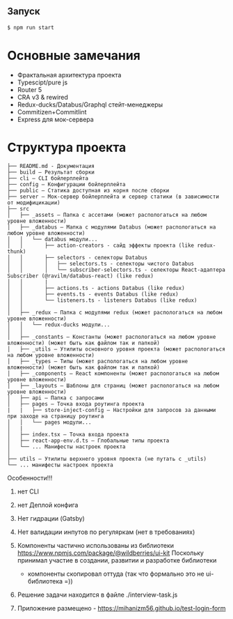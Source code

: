 ## Запуск
```javascript
$ npm run start
``` 

# Основные замечания
 - Фрактальная архитектура проекта
 - Typescipt/pure js
 - Router 5
 - CRA v3 & rewired
 - Redux-ducks/Databus/Graphql стейт-менеджеры
 - Commitizen+Commitlint
 - Express для мок-сервера

# Структура проекта
```
├── README.md - Документация
├── build – Результат сборки
├── cli – CLI бойлерплейта
├── config – Конфигурации бойлерплейта
├── public – Статика доступная из корня после сборки
├── server – Мок-сервер бойлерплейта и сервер статики (в зависимости от модифицикации)
├── src
│   ├── _assets – Папка с ассетами (может распологаться на любом уровне вложенности)
│   ├── _databus – Мапка с модулями Databus (может распологаться на любом уровне вложенности)
│   │   └── databus модули...
│   │       ├── action-creators - сайд эффекты проекта (like redux-thunk)
│   │       ├── selectors - селекторы Databus
│   │       │   ├── selectors.ts - селекторы чистого Databus
│   │       │   └── subscriber-selectors.ts - селекторы React-адаптера Subscriber (@ravilm/databus-react) (like redux)
│   │       |
│   │       ├── actions.ts - actions Databus (like redux)
│   │       ├── events.ts - events Databus (like redux)
│   │       └── listeners.ts - listeners Databus (like redux)
│   │
│   ├── _redux – Папка с модулями redux (может распологаться на любом уровне вложенности)
│   │   └── redux-ducks модули...
│   │
│   ├── _constants – Константы (может распологаться на любом уровне вложенности) (может быть как файлом так и папкой)
│   ├── _utils – Утилиты основного уровня проекта (может распологаться на любом уровне вложенности)
│   ├── _types – Типы (может распологаться на любом уровне вложенности) (может быть как файлом так и папкой)
│   ├── _components – React компоненты (может распологаться на любом уровне вложенности)
│   ├── _layouts – Шаблоны для страниц (может распологаться на любом уровне вложенности)
│   ├── api – Папка с запросами
│   ├── pages – Точка входа роутинга проекта
|   |   ├── store-inject-config – Настройки для запросов за данными при заходе на страницу роутинга
│   │   └── pages модули...
│   |
│   ├── index.tsx – Точка входа проекта
│   ├── react-app-env.d.ts – Глобальные типы проекта
│   └── ... Манифесты настроек проекта
│
├── utils – Утилиты верхнего уровня проекта (не путать с _utils)
└── ... манифесты настроек проекта
```

Особенности!!!
1) нет CLI
2) нет Деплой конфига
3) Нет гидрации (Gatsby)
4) Нет валидации инпутов по регуляркам (нет в требованиях)
5) Компоненты частично использованы из библиотеки https://www.npmjs.com/package/@wildberries/ui-kit
Поскольку принимал участие в создании, развитии и разработке библиотеки 
    - компоненты скопировал оттуда (так что формально это не ui-библиотека =))

6) Решение задачи находится в файле ./interview-task.js
7) Приложение размещено - https://mihanizm56.github.io/test-login-form